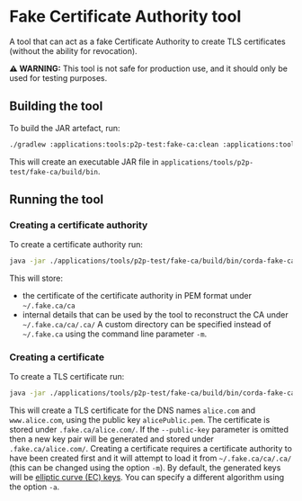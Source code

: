 # Fake Certificate Authority tool
A tool that can act as a fake Certificate Authority to create TLS certificates (without the ability for revocation).

**⚠ WARNING:** This tool is not safe for production use, and it should only be used for testing purposes.

## Building the tool

To build the JAR artefact, run:
```bash
./gradlew :applications:tools:p2p-test:fake-ca:clean :applications:tools:p2p-test:fake-ca:appJar
```
This will create an executable JAR file in `applications/tools/p2p-test/fake-ca/build/bin`.

## Running the tool

### Creating a certificate authority
To create a certificate authority run:
```bash
java -jar ./applications/tools/p2p-test/fake-ca/build/bin/corda-fake-ca*.jar create-ca 
```
This will store:
* the certificate of the certificate authority in PEM format under `~/.fake.ca/ca`
* internal details that can be used by the tool to reconstruct the CA under `~/.fake.ca/ca/.ca/` 
A custom directory can be specified instead of `~/.fake.ca` using the command line parameter `-m`.

### Creating a certificate

To create a TLS certificate run:
```bash
java -jar ./applications/tools/p2p-test/fake-ca/build/bin/corda-fake-ca*.jar create-certificate --public-key alicePublic.pem alice.com www.alice.com
```
This will create a TLS certificate for the DNS names `alice.com` and `www.alice.com`, using the public key `alicePublic.pem`. The certificate is stored under `.fake.ca/alice.com/`.
If the `--public-key` parameter is omitted then a new key pair will be generated and stored under `.fake.ca/alice.com/`.
Creating a certificate requires a certificate authority to have been created first and it will attempt to load it from `~/.fake.ca/ca/.ca/` (this can be changed using the option `-m`).
By default, the generated keys will be [elliptic curve (EC) keys](https://en.wikipedia.org/wiki/Elliptic_curve). You can specify a different algorithm using the option `-a`.